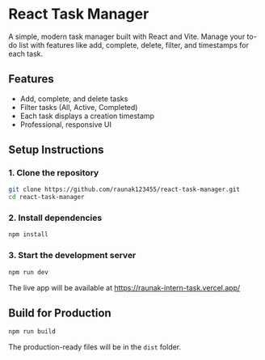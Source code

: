 # React Task Manager

A simple, modern task manager built with React and Vite. Manage your to-do list with features like add, complete, delete, filter, and timestamps for each task.

## Features
- Add, complete, and delete tasks
- Filter tasks (All, Active, Completed)
- Each task displays a creation timestamp
- Professional, responsive UI

## Setup Instructions

### 1. Clone the repository
```sh
git clone https://github.com/raunak123455/react-task-manager.git
cd react-task-manager
```

### 2. Install dependencies
```sh
npm install
```

### 3. Start the development server
```sh
npm run dev
```

The live app will be available at https://raunak-intern-task.vercel.app/

## Build for Production
```sh
npm run build
```
The production-ready files will be in the `dist` folder.

